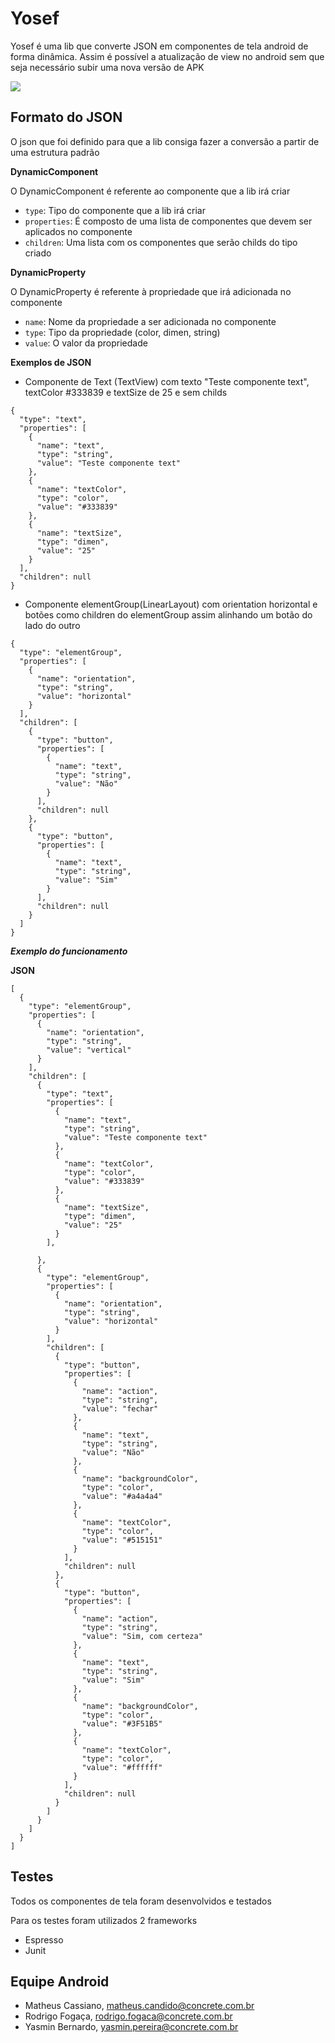 Yosef
===================

Yosef é uma lib que converte JSON em componentes de tela android de forma dinâmica. 
Assim é possível a atualização de view no android sem que seja necessário subir uma nova versão de APK

![](art/artboard.png)

Formato do JSON
-------------------------------
O json que foi definido para que a lib consiga fazer a conversão a partir de uma estrutura padrão

**DynamicComponent**

O DynamicComponent é referente ao componente que a lib irá criar

* `type`: Tipo do componente que a lib irá criar
* `properties`: É composto de uma lista de componentes que devem ser aplicados no componente
* `children`: Uma lista com os componentes que serão childs do tipo criado

**DynamicProperty**

O DynamicProperty é referente à propriedade que irá adicionada no componente

* `name`: Nome da propriedade a ser adicionada no componente
* `type`: Tipo da propriedade (color, dimen, string)
* `value`: O valor da propriedade

**Exemplos de JSON**

* Componente de Text (TextView) com texto "Teste componente text", textColor #333839 e textSize de 25 e sem childs
```
{
  "type": "text",
  "properties": [
    {
      "name": "text",
      "type": "string",
      "value": "Teste componente text"
    },
    {
      "name": "textColor",
      "type": "color",
      "value": "#333839"
    },
    {
      "name": "textSize",
      "type": "dimen",
      "value": "25"
    }
  ],
  "children": null
}
```

* Componente elementGroup(LinearLayout) com orientation horizontal e botões como children do elementGroup assim alinhando um botão do lado do outro
```
{
  "type": "elementGroup",
  "properties": [
    {
      "name": "orientation",
      "type": "string",
      "value": "horizontal"
    }
  ],
  "children": [
    {
      "type": "button",
      "properties": [
        {
          "name": "text",
          "type": "string",
          "value": "Não"
        }
      ],
      "children": null
    },
    {
      "type": "button",
      "properties": [
        {
          "name": "text",
          "type": "string",
          "value": "Sim"
        }
      ],
      "children": null
    }
  ]
}
```

***Exemplo do funcionamento***

**JSON**
```
[
  {
    "type": "elementGroup",
    "properties": [
      {
        "name": "orientation",
        "type": "string",
        "value": "vertical"
      }
    ],
    "children": [
      {
        "type": "text",
        "properties": [
          {
            "name": "text",
            "type": "string",
            "value": "Teste componente text"
          },
          {
            "name": "textColor",
            "type": "color",
            "value": "#333839"
          },
          {
            "name": "textSize",
            "type": "dimen",
            "value": "25"
          }
        ],
        
      },
      {
        "type": "elementGroup",
        "properties": [
          {
            "name": "orientation",
            "type": "string",
            "value": "horizontal"
          }
        ],
        "children": [
          {
            "type": "button",
            "properties": [
              {
                "name": "action",
                "type": "string",
                "value": "fechar"
              },
              {
                "name": "text",
                "type": "string",
                "value": "Não"
              },
              {
                "name": "backgroundColor",
                "type": "color",
                "value": "#a4a4a4"
              },
              {
                "name": "textColor",
                "type": "color",
                "value": "#515151"
              }
            ],
            "children": null
          },
          {
            "type": "button",
            "properties": [
              {
                "name": "action",
                "type": "string",
                "value": "Sim, com certeza"
              },
              {
                "name": "text",
                "type": "string",
                "value": "Sim"
              },
              {
                "name": "backgroundColor",
                "type": "color",
                "value": "#3F51B5"
              },
              {
                "name": "textColor",
                "type": "color",
                "value": "#ffffff"
              }
            ],
            "children": null
          }
        ]
      }
    ]
  }
]
```

Testes
-------------------------------
Todos os componentes de tela foram desenvolvidos e testados

Para os testes foram utilizados 2 frameworks

* Espresso
* Junit

Equipe Android
-------------------------------

* Matheus Cassiano, matheus.candido@concrete.com.br
* Rodrigo Fogaça, rodrigo.fogaca@concrete.com.br
* Yasmin Bernardo, yasmin.pereira@concrete.com.br